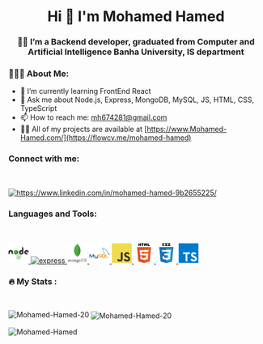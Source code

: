 <h1 align="center">Hi 👋 I'm Mohamed Hamed</h1>
<h3 align="center">👨‍🎓 I’m a Backend developer, graduated from Computer and Artificial Intelligence Banha University, IS department</h3>

<h3 align="left">👨🏻‍💻 About Me: </h3>

* 🌱 I’m currently learning FrontEnd React
* 💬 Ask me about Node.js, Express, MongoDB, MySQL, JS, HTML, CSS, TypeScript
* 📫 How to reach me: mh674281@gmail.com
* 👨‍💻 All of my projects are available at [https://www.Mohamed-Hamed.com/](https://flowcv.me/mohamed-hamed)

<h3 align="left">Connect with me:</h3>
<br>
<p align="left">
<a href="https://www.linkedin.com/in/mohamed-hamed-9b2655225/" target="blank"><img align="center" src="https://raw.githubusercontent.com/rahuldkjain/github-profile-readme-generator/master/src/images/icons/Social/linked-in-alt.svg" alt="https://www.linkedin.com/in/mohamed-hamed-9b2655225/" height="30" width="40" /></a>
</p>

<h3 align="left">Languages and Tools:</h3>
<br>
<p align="left"> 
 <a href="https://nodejs.org" target="_blank" rel="noreferrer"> <img src="https://raw.githubusercontent.com/devicons/devicon/master/icons/nodejs/nodejs-original-wordmark.svg" alt="nodejs" width="40" height="40"/> </a> 
 <a href="https://expressjs.com/" target="_blank" rel="noreferrer"> <img src="https://www.vectorlogo.zone/logos/expressjs/expressjs-icon.svg" alt="express" width="40" height="40"/> </a> 
 <a href="https://www.mongodb.com/" target="_blank" rel="noreferrer"> <img src="https://raw.githubusercontent.com/devicons/devicon/master/icons/mongodb/mongodb-original-wordmark.svg" alt="mongodb" width="40" height="40"/> </a> 
 <a href="https://www.mysql.com/" target="_blank" rel="noreferrer"> <img src="https://raw.githubusercontent.com/devicons/devicon/master/icons/mysql/mysql-original-wordmark.svg" alt="mysql" width="40" height="40"/> </a> 
 <a href="https://developer.mozilla.org/en-US/docs/Web/JavaScript" target="_blank" rel="noreferrer"> <img src="https://raw.githubusercontent.com/devicons/devicon/master/icons/javascript/javascript-original.svg" alt="javascript" width="40" height="40"/> </a> 
 <a href="https://www.w3schools.com/html/" target="_blank" rel="noreferrer"> <img src="https://raw.githubusercontent.com/devicons/devicon/master/icons/html5/html5-original-wordmark.svg" alt="html5" width="40" height="40"/> </a> 
 <a href="https://www.w3schools.com/css/" target="_blank" rel="noreferrer"> <img src="https://raw.githubusercontent.com/devicons/devicon/master/icons/css3/css3-original-wordmark.svg" alt="css3" width="40" height="40"/> </a> 
 <a href="https://www.typescriptlang.org/" target="_blank" rel="noreferrer"> <img src="https://raw.githubusercontent.com/devicons/devicon/master/icons/typescript/typescript-original.svg" alt="typescript" width="40" height="40"/> </a> 
</p>
<h3 align="left">🔥 My Stats :</h3>
<br>
<p><img align="left" src="https://github-readme-stats.vercel.app/api/top-langs/?username=Mohamed-Hamed-20&layout=compact" alt="Mohamed-Hamed-20" /></p>
<p>&nbsp;<img align="center" src="https://github-readme-stats.vercel.app/api?username=Mohamed-Hamed-20&show_icons=true&theme=radical" alt="Mohamed-Hamed-20" /></p>

<p><img align="center" src="https://github-readme-streak-stats.herokuapp.com/?user=Mohamed-Hamed-20&" alt="Mohamed-Hamed" /></p>
